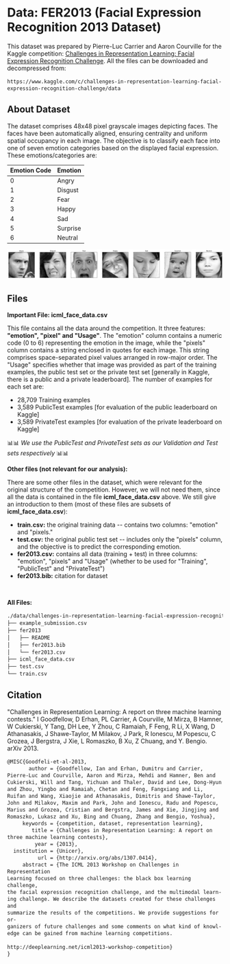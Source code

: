 # Data: FER2013 (Facial Expression Recognition 2013 Dataset)

This dataset was prepared by  Pierre-Luc Carrier and Aaron Courville for the Kaggle competition:
[Challenges in Representation Learning: Facial Expression Recognition Challenge](https://www.kaggle.com/c/challenges-in-representation-learning-facial-expression-recognition-challenge). All the files can be downloaded and decompressed from:

```
https://www.kaggle.com/c/challenges-in-representation-learning-facial-expression-recognition-challenge/data
```

## About Dataset

The dataset comprises 48x48 pixel grayscale images depicting faces. The faces have been automatically aligned, ensuring centrality and uniform spatial occupancy in each image. The objective is to classify each face into one of seven emotion categories based on the displayed facial expression. These emotions/categories are:

| Emotion Code | Emotion      |
|--------------|--------------|
| 0            | Angry        |
| 1            | Disgust      |
| 2            | Fear         |
| 3            | Happy        |
| 4            | Sad          |
| 5            | Surprise     |
| 6            | Neutral      |

![alt text](../media/emotions.png)

## Files

**Important File: icml_face_data.csv** 

This file contains all the data around the competition. It three features: **"emotion", "pixel" and "Usage"**. The "emotion" column contains a numeric code (0 to 6) representing the emotion in the image, while the "pixels" column contains a string enclosed in quotes for each image. This string comprises space-separated pixel values arranged in row-major order. The "Usage" specifies whether that image was provided as part of the training examples, the public test set or the private test set [generally in Kaggle, there is a public and a private leaderboard]. The number of examples for each set are:
  * 28,709 Training examples
  * 3,589 PublicTest examples [for evaluation of the public leaderboard on Kaggle]
  * 3,589 PrivateTest examples [for evaluation of the private leaderboard on Kaggle]


📊📊 *We use the PublicTest and PrivateTest sets as our Validation and Test sets respectively* 📊📊


**Other files (not relevant for our analysis):**

There are some other files in the dataset, which were relevant for the original structure of the competition. However, we will not need them, since all the data is contained in the file **icml_face_data.csv** above. We still give an introduction to them (most of these files are subsets of **icml_face_data.csv**):
* **train.csv:** the original training data -- contains two columns: "emotion" and "pixels."
* **test.csv:** the original public test set -- includes only the "pixels" column, and the objective is to predict the corresponding emotion.
* **fer2013.csv:** contains all data (training + test) in three columns: "emotion", "pixels" and "Usage" (whether to be used for "Training", "PublicTest" and "PrivateTest")
* **fer2013.bib:** citation for dataset

&nbsp;

**All Files:**
```bash
./data/challenges-in-representation-learning-facial-expression-recognition-challenge/
├── example_submission.csv
├── fer2013
│   ├── README
│   ├── fer2013.bib
│   └── fer2013.csv
├── icml_face_data.csv
├── test.csv
└── train.csv
```

## Citation

"Challenges in Representation Learning: A report on three machine learning
contests." I Goodfellow, D Erhan, PL Carrier, A Courville, M Mirza, B
Hamner, W Cukierski, Y Tang, DH Lee, Y Zhou, C Ramaiah, F Feng, R Li,
X Wang, D Athanasakis, J Shawe-Taylor, M Milakov, J Park, R Ionescu,
M Popescu, C Grozea, J Bergstra, J Xie, L Romaszko, B Xu, Z Chuang, and
Y. Bengio. arXiv 2013.

```
@MISC{Goodfeli-et-al-2013,
       author = {Goodfellow, Ian and Erhan, Dumitru and Carrier, Pierre-Luc and Courville, Aaron and Mirza, Mehdi and Hamner, Ben and Cukierski, Will and Tang, Yichuan and Thaler, David and Lee, Dong-Hyun and Zhou, Yingbo and Ramaiah, Chetan and Feng, Fangxiang and Li, Ruifan and Wang, Xiaojie and Athanasakis, Dimitris and Shawe-Taylor, John and Milakov, Maxim and Park, John and Ionescu, Radu and Popescu, Marius and Grozea, Cristian and Bergstra, James and Xie, Jingjing and Romaszko, Lukasz and Xu, Bing and Chuang, Zhang and Bengio, Yoshua},
     keywords = {competition, dataset, representation learning},
        title = {Challenges in Representation Learning: A report on three machine learning contests},
         year = {2013},
  institution = {Unicer},
          url = {http://arxiv.org/abs/1307.0414},
     abstract = {The ICML 2013 Workshop on Challenges in Representation
Learning focused on three challenges: the black box learning challenge,
the facial expression recognition challenge, and the multimodal learn-
ing challenge. We describe the datasets created for these challenges and
summarize the results of the competitions. We provide suggestions for or-
ganizers of future challenges and some comments on what kind of knowl-
edge can be gained from machine learning competitions.

http://deeplearning.net/icml2013-workshop-competition}
}
```


